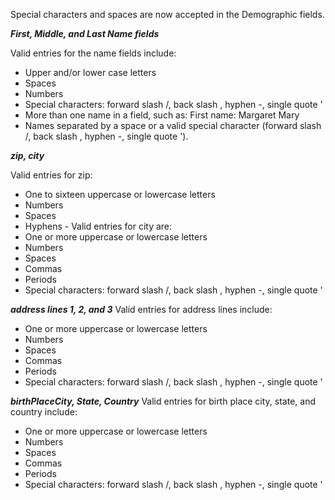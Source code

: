 Special characters and spaces are now accepted in the Demographic fields.

**_First, Middle, and Last Name fields_**

Valid entries for the name fields include:
* Upper and/or lower case letters
* Spaces
* Numbers
* Special characters: forward slash /, back slash \, hyphen -, single quote '
* More than one name in a field, such as: First name: Margaret Mary
* Names separated by a space or a valid special character (forward slash /, back slash \, hyphen -, single quote ').
  
**_zip, city_**

Valid entries for zip:
- One to sixteen uppercase or lowercase letters
- Numbers
- Spaces
- Hyphens - 
Valid entries for city are:
- One or more uppercase or lowercase letters
- Numbers
- Spaces
- Commas
- Periods
- Special characters: forward slash /, back slash \, hyphen -, single quote '

**_address lines 1, 2, and 3_**
Valid entries for address lines include: 
- One or more uppercase or lowercase letters
- Numbers
- Spaces
- Commas
- Periods
- Special characters: forward slash /, back slash \, hyphen -, single quote '

**_birthPlaceCity, State, Country_**
Valid entries for birth place city, state, and country include:
- One or more uppercase or lowercase letters
- Numbers
- Spaces
- Commas
- Periods
- Special characters: forward slash /, back slash \, hyphen -, single quote '
